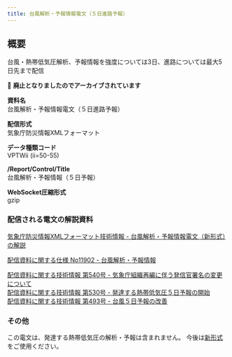 ```yaml
---
title: 台風解析・予報情報電文（５日進路予報）
---
```


## 概要
台風・熱帯低気圧解析、予報情報を強度については3日、進路については最大5日先まで配信

&#x1f6ab; **廃止となりましたのでアーカイブされています**

**資料名** <br/>
 台風解析・予報情報電文（５日進路予報）
 
**配信形式** <br/>
 気象庁防災情報XMLフォーマット

**データ種類コード** <br/>
 VPTWii (ii=50-55)

**/Report/Control/Title** <br/>
 台風解析・予報情報（５日予報）
 
**WebSocket圧縮形式** <br/>
 gzip

### 配信される電文の解説資料
 [気象庁防災情報XMLフォーマット技術情報 - 台風解析・予報情報電文（新形式）の解説](https://dmdata.jp/doc/jma/manual/0266-0267.pdf) 
 
 
 [配信資料に関する仕様 No11902 - 台風解析・予報情報](https://www.data.jma.go.jp/suishin/shiyou/pdf/no11902)
 
 
 [配信資料に関する技術情報 第540号 - 気象庁組織再編に伴う発信官署名の変更について](https://dmdata.jp/doc/jma/technical/540.pdf) <br/>
 [配信資料に関する技術情報 第530号 - 発達する熱帯低気圧５日予報の開始](https://dmdata.jp/doc/jma/technical/530.pdf) <br/>
 [配信資料に関する技術情報 第493号 - 台風５日予報の改善](https://dmdata.jp/doc/jma/technical/493.pdf)

### その他
この電文は、発達する熱帯低気圧の解析・予報は含まれません。
今後は[新形式](/telegrams/we02670.md)をご使用ください。

